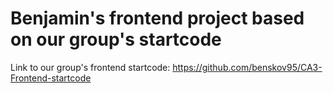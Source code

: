 # Benjamin's frontend project based on our group's startcode

Link to our group's frontend startcode: https://github.com/benskov95/CA3-Frontend-startcode
